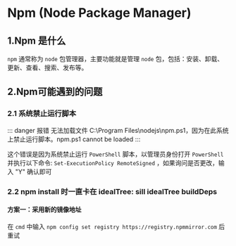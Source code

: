 # Npm (Node Package Manager)
## 1.Npm 是什么
`npm` 通常称为 `node` 包管理器，主要功能就是管理 `node` 包，包括：安装、卸载、更新、查看、搜索、发布等。
## 2.Npm可能遇到的问题
### 2.1 系统禁止运行脚本
::: danger 报错
无法加载文件 C:\Program Files\nodejs\npm.ps1，因为在此系统上禁止运行脚本。npm.ps1 cannot be loaded
:::

这个错误是因为系统禁止运行 `PowerShell` 脚本，以管理员身份打开 `PowerShell` 并执行以下命令: `Set-ExecutionPolicy RemoteSigned` ，如果询问是否更改，输入 "Y" 确认即可

### 2.2 npm install 时一直卡在 idealTree: sill idealTree buildDeps

#### 方案一：采用新的镜像地址
在 `cmd` 中输入 `npm config set registry https://registry.npmmirror.com` 后重试
